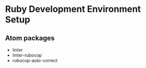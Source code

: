 # Ruby Development Environment Setup

## Atom packages
* linter
* linter-rubocop
* rubocop-auto-correct
